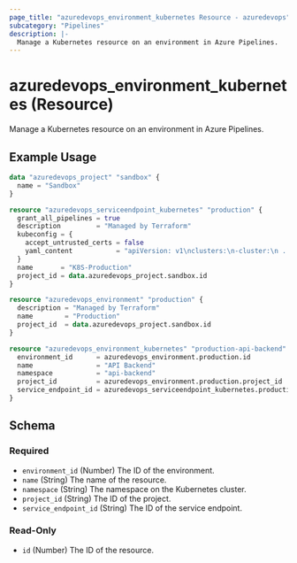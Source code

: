 ```yaml
---
page_title: "azuredevops_environment_kubernetes Resource - azuredevops"
subcategory: "Pipelines"
description: |-
  Manage a Kubernetes resource on an environment in Azure Pipelines.
---
```


# azuredevops_environment_kubernetes (Resource)

Manage a Kubernetes resource on an environment in Azure Pipelines.

## Example Usage

```terraform
data "azuredevops_project" "sandbox" {
  name = "Sandbox"
}

resource "azuredevops_serviceendpoint_kubernetes" "production" {
  grant_all_pipelines = true
  description         = "Managed by Terraform"
  kubeconfig = {
    accept_untrusted_certs = false
    yaml_content           = "apiVersion: v1\nclusters:\n-cluster:\n ..."
  }
  name       = "K8S-Production"
  project_id = data.azuredevops_project.sandbox.id
}

resource "azuredevops_environment" "production" {
  description = "Managed by Terraform"
  name        = "Production"
  project_id  = data.azuredevops_project.sandbox.id
}

resource "azuredevops_environment_kubernetes" "production-api-backend" {
  environment_id      = azuredevops_environment.production.id
  name                = "API Backend"
  namespace           = "api-backend"
  project_id          = azuredevops_environment.production.project_id
  service_endpoint_id = azuredevops_serviceendpoint_kubernetes.production.id
}
```

<!-- schema generated by tfplugindocs -->
## Schema

### Required

- `environment_id` (Number) The ID of the environment.
- `name` (String) The name of the resource.
- `namespace` (String) The namespace on the Kubernetes cluster.
- `project_id` (String) The ID of the project.
- `service_endpoint_id` (String) The ID of the service endpoint.

### Read-Only

- `id` (Number) The ID of the resource.
